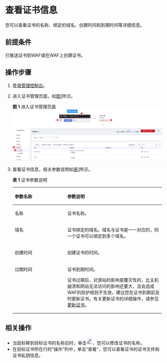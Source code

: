 # 查看证书信息<a name="waf_01_0282"></a>

您可以查看证书的名称、绑定的域名、创建时间和到期时间等详细信息。

## 前提条件<a name="section12726112995613"></a>

已推送证书到WAF或在WAF上创建证书。

## 操作步骤<a name="section3817437161619"></a>

1.  [登录管理控制台](https://console.huaweicloud.com/?locale=zh-cn)。
2.  进入证书管理页面，如[图1](#waf_01_0078_fig96651149116)所示。

    **图 1**  进入证书管理页面<a name="waf_01_0078_fig96651149116"></a>  
    ![](figures/进入证书管理页面.png "进入证书管理页面")

3.  查看证书信息，相关参数说明如[表1](#table14874354152011)所示。

    **表 1**  证书参数说明

    <a name="table14874354152011"></a>
    <table><thead align="left"><tr id="row387516548205"><th class="cellrowborder" valign="top" width="35.21%" id="mcps1.2.3.1.1"><p id="p187585492013"><a name="p187585492013"></a><a name="p187585492013"></a>参数名称</p>
    </th>
    <th class="cellrowborder" valign="top" width="64.79%" id="mcps1.2.3.1.2"><p id="p3875145416201"><a name="p3875145416201"></a><a name="p3875145416201"></a>参数说明</p>
    </th>
    </tr>
    </thead>
    <tbody><tr id="row187565419201"><td class="cellrowborder" valign="top" width="35.21%" headers="mcps1.2.3.1.1 "><p id="p148751054172016"><a name="p148751054172016"></a><a name="p148751054172016"></a>名称</p>
    </td>
    <td class="cellrowborder" valign="top" width="64.79%" headers="mcps1.2.3.1.2 "><p id="p11831342104013"><a name="p11831342104013"></a><a name="p11831342104013"></a>证书名称。</p>
    </td>
    </tr>
    <tr id="row148751545201"><td class="cellrowborder" valign="top" width="35.21%" headers="mcps1.2.3.1.1 "><p id="p1687519545206"><a name="p1687519545206"></a><a name="p1687519545206"></a>域名</p>
    </td>
    <td class="cellrowborder" valign="top" width="64.79%" headers="mcps1.2.3.1.2 "><p id="p1287555452011"><a name="p1287555452011"></a><a name="p1287555452011"></a>证书绑定的域名。域名与证书是一一对应的，同一个证书可以绑定到多个域名。</p>
    </td>
    </tr>
    <tr id="row1387525413206"><td class="cellrowborder" valign="top" width="35.21%" headers="mcps1.2.3.1.1 "><p id="p13875854162017"><a name="p13875854162017"></a><a name="p13875854162017"></a>创建时间</p>
    </td>
    <td class="cellrowborder" valign="top" width="64.79%" headers="mcps1.2.3.1.2 "><p id="p487517543205"><a name="p487517543205"></a><a name="p487517543205"></a>创建证书的时间。</p>
    </td>
    </tr>
    <tr id="row18875115412200"><td class="cellrowborder" valign="top" width="35.21%" headers="mcps1.2.3.1.1 "><p id="p987535414206"><a name="p987535414206"></a><a name="p987535414206"></a>过期时间</p>
    </td>
    <td class="cellrowborder" valign="top" width="64.79%" headers="mcps1.2.3.1.2 "><p id="p74902617455"><a name="p74902617455"></a><a name="p74902617455"></a>证书到期时间。</p>
    <p id="p487595462020"><a name="p487595462020"></a><a name="p487595462020"></a>证书过期后，对源站的影响是覆灭性的，比主机崩溃和网站无法访问的影响还要大，且会造成WAF的防护规则不生效，建议您在证书到期前及时更新证书。有关更新证书的详细操作，请参见<a href="更新证书.md">更新证书</a>。</p>
    </td>
    </tr>
    </tbody>
    </table>


## 相关操作<a name="section7382719095"></a>

-   当鼠标移到目标证书的名称后时，单击![](figures/icon-modifycaname.png)，您可以修改证书的名称。
-   在目标证书所在行的“操作“列中，单击“查看“，您可以查看证书的证书文件和证书私钥信息。

